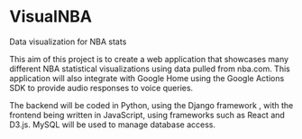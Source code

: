 # VisualNBA
Data visualization for NBA stats


This aim of this project is to create a web application that showcases many different NBA statistical visualizations using data pulled from nba.com. This application will also integrate with Google Home using the Google Actions SDK to provide audio responses to voice queries.

The backend will be coded in Python, using the Django framework , with the frontend being written in JavaScript, using frameworks such as React and D3.js. MySQL will be used to manage database access. 
